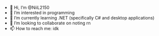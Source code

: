 - 👋 Hi, I’m @NiiL2150
- 👀 I’m interested in programming
- 🌱 I’m currently learning .NET (specifically C# and desktop applications)
- 💞️ I’m looking to collaborate on noting rn
- 📫 How to reach me: idk

<!---
NiiL2150/NiiL2150 is a ✨ special ✨ repository because its `README.md` (this file) appears on your GitHub profile.
You can click the Preview link to take a look at your changes.
--->
